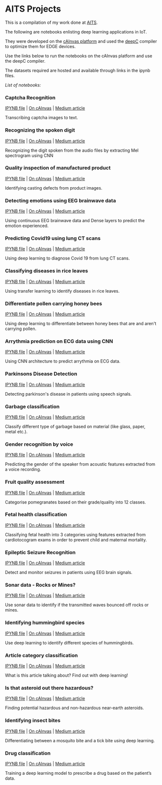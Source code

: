 # AITS Projects

This is a compilation of my work done at [AITS](https://www.linkedin.com/company/aitechsystems/).

The following are notebooks enlisting deep learning applications in IoT.

They were developed on the [cAInvas platform](http://cainvas.ai-tech.systems/) and used the [deepC](https://github.com/ai-techsystems/deepC) compiler to optimize them for EDGE devices.

Use the links below to run the notebooks on the cAInvas platform and use the deepC compiler.

The datasets required are hosted and available through links in the ipynb files.

*List of notebooks:*

### Captcha Recognition
[IPYNB file](https://github.com/AyishaR/AITS-IoT-DL-projects/blob/main/captcha.ipynb) | 
[On cAInvas](https://cainvas.ai-tech.systems/use-cases/captcha-recognition-app/) | 
[Medium article](https://medium.com/ai-techsystems/captcha-recognition-on-cainvas-597454050f80)

Transcribing captcha images to text.

### Recognizing the spoken digit
[IPYNB file](https://github.com/AyishaR/AITS-IoT-DL-projects/blob/main/Spokendigit_CNN.ipynb) | 
[On cAInvas](https://cainvas.ai-tech.systems/use-cases/spoken-digit-recognition-app/) | 
[Medium article](https://medium.com/ai-techsystems/spoken-digit-recognition-application-on-cainvas-5efdeb39fd9e)

Recognizing the digit spoken from the audio files by extracting Mel spectrogram using CNN

### Quality inspection of manufactured product
[IPYNB file](https://github.com/AyishaR/AITS-IoT-DL-projects/blob/main/quality_check.ipynb) | 
[On cAInvas](https://cainvas.ai-tech.systems/use-cases/quality-check-for-manufactured-goods-app/) | 
[Medium article](https://medium.com/ai-techsystems/checking-the-quality-of-manufactured-goods-on-cainvas-cc23a96df9b4)

Identifying casting defects from product images.

### Detecting emotions using EEG brainwave data
[IPYNB file](https://github.com/AyishaR/AITS-IoT-DL-projects/blob/main/eeg_emotion.ipynb) | 
[On cAInvas](https://cainvas.ai-tech.systems/use-cases/emotion-detection-app-using-eeg/) | 
[Medium article](https://medium.com/ai-techsystems/analyzing-eeg-brainwave-data-to-detect-emotions-on-cainvas-48833f3f0811)

Using continuous EEG brainwave data and Dense layers to predict the emotion experienced.

### Predicting Covid19 using lung CT scans
[IPYNB file](https://github.com/AyishaR/AITS-IoT-DL-projects/blob/main/predict-covid-chest-scan-cnn.ipynb) | 
[On cAInvas](https://cainvas.ai-tech.systems/use-cases/covid-detection-app-using-lung-ct-scan/) | 
[Medium article](https://medium.com/ai-techsystems/using-lung-ct-scans-for-covid-19-diagnosis-ce7ec9be681e)

Using deep learning to diagnose Covid 19 from lung CT scans.

### Classifying diseases in rice leaves
[IPYNB file](https://github.com/AyishaR/AITS-IoT-DL-projects/blob/main/rice_leaf_disease.ipynb) | 
[On cAInvas](https://cainvas.ai-tech.systems/use-cases/rice-leaf-disease-classification-app/) | 
[Medium article](https://medium.com/ai-techsystems/classifying-diseases-in-rice-leaves-on-cainvas-de2e90ea2df7)

Using transfer learning to identify diseases in rice leaves.

### Differentiate pollen carrying honey bees
[IPYNB file](https://github.com/AyishaR/AITS-IoT-DL-projects/blob/main/honey_bee_pollen.ipynb) | 
[On cAInvas](https://cainvas.ai-tech.systems/use-cases/pollen-carrying-honey-bees-detection-app/) | 
[Medium article](https://medium.com/ai-techsystems/is-this-honey-bee-carrying-pollen-8eff9ea4ec96)

Using deep learning to differentiate between honey bees that are and aren't carrying pollen.

### Arrythmia prediction on ECG data using CNN
[IPYNB file](https://github.com/AyishaR/AITS-IoT-DL-projects/blob/main/arrythmia_ecg.ipynb) | 
[On cAInvas](https://cainvas.ai-tech.systems/use-cases/arrythmia-prediction-app-using-ecg/) | 
[Medium article](https://medium.com/ai-techsystems/arrhythmia-prediction-on-ecg-data-using-cnn-54b79363906f)

Using CNN architecture to predict arrythmia on ECG data.

### Parkinsons Disease Detection
[IPYNB file](https://github.com/AyishaR/AITS-IoT-DL-projects/blob/main/parkinsons.ipynb) | 
[On cAInvas](https://cainvas.ai-tech.systems/use-cases/parkinsons-disease-detection-app/) | 
[Medium article](https://medium.com/ai-techsystems/parkinsons-disease-detection-on-cainvas-5f3d803eabe)

Detecting parkinson's disease in patients using speech signals.

### Garbage classification
[IPYNB file](https://github.com/AyishaR/AITS-IoT-DL-projects/blob/main/garbage_classification.ipynb) | 
[On cAInvas](https://cainvas.ai-tech.systems/use-cases/garbage-classification-app/) | 
[Medium article](https://medium.com/ai-techsystems/garbage-classification-on-cainvas-23dbeb0a7ec2) 

Classify different type of garbage based on material (like glass, paper, metal etc.).

### Gender recognition by voice
[IPYNB file](https://github.com/AyishaR/AITS-IoT-DL-projects/blob/main/gender_recgnz_voice.ipynb) | 
[On cAInvas](https://cainvas.ai-tech.systems/use-cases/gender-recognition-by-voice-app/) | 
[Medium article](https://medium.com/ai-techsystems/gender-recognition-using-voice-data-on-cainvas-6ab32dc7e4c6)

Predicting the gender of the speaker from acoustic features extracted from a voice recording.

### Fruit quality assessment
[IPYNB file](https://github.com/AyishaR/AITS-IoT-DL-projects/blob/main/fruit_quality.ipynb) | 
[On cAInvas](https://cainvas.ai-tech.systems/use-cases/fruit-quality-detection-app/) | 
[Medium article](https://medium.com/ai-techsystems/assessing-the-grade-and-quality-of-fruit-on-cainvas-3bc0a09fcc3)

Categorise pomegranates based on their grade/quality into 12 classes.

### Fetal health classification
[IPYNB file](https://github.com/AyishaR/AITS-IoT-DL-projects/blob/main/fetal-health.ipynb) |
[On cAInvas](https://cainvas.ai-tech.systems/use-cases/fetal-health-detection-app/) | 
[Medium article](https://medium.com/ai-techsystems/fetal-health-classification-on-cainvas-1129886daa19)

Classifying fetal health into 3 categories using features extracted from cardiotocogram exams in order to prevent child and maternal mortality.

### Epileptic Seizure Recognition
[IPYNB file](https://github.com/AyishaR/AITS-IoT-DL-projects/blob/main/epileptic_seizure.ipynb) |
[On cAInvas](https://cainvas.ai-tech.systems/use-cases/epileptic-seizure-recognition-app/) | 
[Medium article](https://medium.com/ai-techsystems/epileptic-seizure-recognition-on-cainvas-386a0f332d3b)

Detect and monitor seizures in patients using EEG brain signals.

### Sonar data - Rocks or Mines?
[IPYNB file](https://github.com/AyishaR/AITS-IoT-DL-projects/blob/main/sonar.ipynb) |
[On cAInvas](https://cainvas.ai-tech.systems/use-cases/sonar-data-recognition-app/) | 
[Medium article](https://medium.com/ai-techsystems/sonar-data-mines-vs-rocks-on-cainvas-c0a08dde895b)

Use sonar data to identify if the transmitted waves bounced off rocks or mines.

### Identifying hummingbird species
[IPYNB file](https://github.com/AyishaR/AITS-IoT-DL-projects/blob/main/hummingbird.ipynb) |
[On cAInvas](https://cainvas.ai-tech.systems/use-cases/hummingbirds-identification-app/) | 
[Medium article](https://medium.com/ai-techsystems/identify-hummingbird-species-on-cainvas-4e640cc09ffe)

Use deep learning to identify different species of hummingbirds.

### Article category classification
[IPYNB file](https://github.com/AyishaR/AITS-IoT-DL-projects/blob/main/article_classification.ipynb) |
[On cAInvas](https://cainvas.ai-tech.systems/use-cases/article-category-classification-app/) | 
[Medium article](https://medium.com/ai-techsystems/article-category-classification-on-cainvas-e78fcd42891e)

What is this article talking about? Find out with deep learning! 

### Is that asteroid out there hazardous?
[IPYNB file](https://github.com/AyishaR/AITS-IoT-DL-projects/blob/main/asteroid.ipynb) |
[On cAInvas](https://cainvas.ai-tech.systems/use-cases/asteroid-classification-app/) | 
[Medium article](https://cainvas.ai-tech.systems/use-cases/asteroid-classification-app/)

Finding potential hazardous and non-hazardous near-earth asteroids. 

### Identifying insect bites
[IPYNB file](https://github.com/AyishaR/AITS-IoT-DL-projects/blob/main/insect_bite.ipynb) |
[On cAInvas](https://cainvas.ai-tech.systems/use-cases/insect-bite-identification-app/) | 
[Medium article](.com/ai-techsystems/identifying-insect-bites-on-cainvas-96874143a48b)

Differentiating between a mosquito bite and a tick bite using deep learning. 

### Drug classification
[IPYNB file](https://github.com/AyishaR/AITS-IoT-DL-projects/blob/main/drug_classification.ipynb) |
[On cAInvas](https://cainvas.ai-tech.systems/use-cases/drug-classification-app/) | 
[Medium article](https://medium.com/ai-techsystems/drug-classification-on-cainvas-18e6471df32a)

Training a deep learning model to prescribe a drug based on the patient’s data. 
